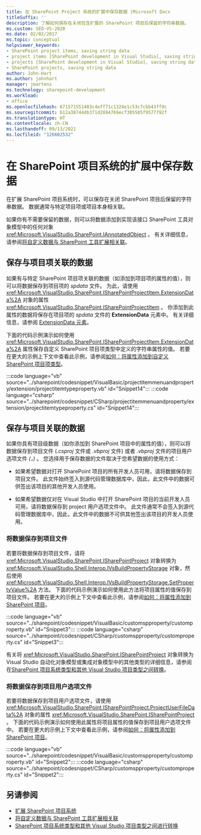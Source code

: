 ```yaml
---
title: 在 SharePoint Project 系统的扩展中保存数据 |Microsoft Docs
titleSuffix: ''
description: 了解如何保存在关闭包含扩展的 SharePoint 项目后保留的字符串数据。
ms.custom: SEO-VS-2020
ms.date: 02/02/2017
ms.topic: conceptual
helpviewer_keywords:
- SharePoint project items, saving string data
- project items [SharePoint development in Visual Studio], saving string data
- projects [SharePoint development in Visual Studio], saving string data
- SharePoint projects, saving string data
author: John-Hart
ms.author: johnhart
manager: jmartens
ms.technology: sharepoint-development
ms.workload:
- office
ms.openlocfilehash: 671571551483c4eff71c1324e1c53c7cbb43ff9c
ms.sourcegitcommit: b12a38744db371d2894769ecf305585f9577792f
ms.translationtype: HT
ms.contentlocale: zh-CN
ms.lasthandoff: 09/13/2021
ms.locfileid: "126602532"
---
```

# <a name="save-data-in-extensions-of-the-sharepoint-project-system"></a>在 SharePoint 项目系统的扩展中保存数据
  在扩展 SharePoint 项目系统时，可以保存在关闭 SharePoint 项目后保留的字符串数据。 数据通常与特定项目项或项目本身相关联。

 如果你有不需要保留的数据，则可以将数据添加到实现该接口 SharePoint 工具对象模型中的任何对象 <xref:Microsoft.VisualStudio.SharePoint.IAnnotatedObject> 。 有关详细信息，请参阅[将自定义数据与 SharePoint 工具扩展相关联](../sharepoint/associating-custom-data-with-sharepoint-tools-extensions.md)。

## <a name="save-data-that-is-associated-with-a-project-item"></a>保存与项目项关联的数据
 如果有与特定 SharePoint 项目项关联的数据（如添加到项目项的属性的值），则可以将数据保存到项目项的 *spdata* 文件。 为此，请使用 <xref:Microsoft.VisualStudio.SharePoint.ISharePointProjectItem.ExtensionData%2A> 对象的属性 <xref:Microsoft.VisualStudio.SharePoint.ISharePointProjectItem> 。 你添加到此属性的数据将保存在项目项的 *spdata* 文件的 **ExtensionData** 元素中。 有关详细信息，请参阅 [ExtensionData 元素](../sharepoint/extensiondata-element.md)。

 下面的代码示例演示如何使用 <xref:Microsoft.VisualStudio.SharePoint.ISharePointProjectItem.ExtensionData%2A> 属性保存自定义 SharePoint 项目项类型中定义的字符串属性的值。 若要在更大的示例上下文中查看此示例，请参阅[如何：将属性添加到自定义 SharePoint 项目项类型](../sharepoint/how-to-add-a-property-to-a-custom-sharepoint-project-item-type.md)。

 :::code language="vb" source="../sharepoint/codesnippet/VisualBasic/projectitemmenuandproperty/extension/projectitemtypeproperty.vb" id="Snippet14":::
 :::code language="csharp" source="../sharepoint/codesnippet/CSharp/projectitemmenuandproperty/extension/projectitemtypeproperty.cs" id="Snippet14":::

## <a name="save-data-that-is-associated-with-a-project"></a>保存与项目关联的数据
 如果你具有项目级数据（如你添加到 SharePoint 项目中的属性的值），则可以将数据保存到项目文件 (*.csproj* 文件或 *.vbproj* 文件) 或者 *.vbproj* 文件的项目用户选项文件 *(，)* 。 您选择用于保存数据的文件取决于您希望数据的使用方式：

- 如果希望数据对打开 SharePoint 项目的所有开发人员可用，请将数据保存到项目文件。 此文件始终签入到源代码管理数据库中，因此，此文件中的数据可供签出该项目的其他开发人员使用。

- 如果希望数据仅对在 Visual Studio 中打开 SharePoint 项目的当前开发人员可用，请将数据保存到 project 用户选项文件中。 此文件通常不会签入到源代码管理数据库中，因此，此文件中的数据不可供其他签出该项目的开发人员使用。

### <a name="save-data-to-the-project-file"></a>将数据保存到项目文件
 若要将数据保存到项目文件，请将 <xref:Microsoft.VisualStudio.SharePoint.ISharePointProject> 对象转换为 <xref:Microsoft.VisualStudio.Shell.Interop.IVsBuildPropertyStorage> 对象，然后使用 <xref:Microsoft.VisualStudio.Shell.Interop.IVsBuildPropertyStorage.SetPropertyValue%2A> 方法。 下面的代码示例演示如何使用此方法将项目属性的值保存到项目文件。 若要在更大的示例上下文中查看此示例，请参阅[如何：将属性添加到 SharePoint 项目](../sharepoint/how-to-add-a-property-to-sharepoint-projects.md)。

 :::code language="vb" source="../sharepoint/codesnippet/VisualBasic/customspproperty/customproperty.vb" id="Snippet3":::
 :::code language="csharp" source="../sharepoint/codesnippet/CSharp/customspproperty/customproperty.cs" id="Snippet3":::

 有关将 <xref:Microsoft.VisualStudio.SharePoint.ISharePointProject> 对象转换为 Visual Studio 自动化对象模型或集成对象模型中的其他类型的详细信息，请参阅在[SharePoint 项目系统类型和其他 Visual Studio 项目类型之间转换](../sharepoint/converting-between-sharepoint-project-system-types-and-other-visual-studio-project-types.md)。

### <a name="save-data-to-the-project-user-option-file"></a>将数据保存到项目用户选项文件
 若要将数据保存到项目用户选项文件，请使用 <xref:Microsoft.VisualStudio.SharePoint.ISharePointProject.ProjectUserFileData%2A> 对象的属性 <xref:Microsoft.VisualStudio.SharePoint.ISharePointProject> 。 下面的代码示例演示如何使用此属性将项目属性的值保存到项目用户选项文件中。 若要在更大的示例上下文中查看此示例，请参阅[如何：将属性添加到 SharePoint 项目](../sharepoint/how-to-add-a-property-to-sharepoint-projects.md)。

 :::code language="vb" source="../sharepoint/codesnippet/VisualBasic/customspproperty/customproperty.vb" id="Snippet2":::
 :::code language="csharp" source="../sharepoint/codesnippet/CSharp/customspproperty/customproperty.cs" id="Snippet2":::

## <a name="see-also"></a>另请参阅
- [扩展 SharePoint 项目系统](../sharepoint/extending-the-sharepoint-project-system.md)
- [将自定义数据与 SharePoint 工具扩展相关联](../sharepoint/associating-custom-data-with-sharepoint-tools-extensions.md)
- [SharePoint 项目系统类型和其他 Visual Studio 项目类型之间进行转换](../sharepoint/converting-between-sharepoint-project-system-types-and-other-visual-studio-project-types.md)
